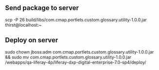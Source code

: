Send package to server
----------------------
scp -P 26 build/libs/com.cmap.portlets.custom.glossary.utility-1.0.0.jar thirst@localhost:~

Deploy on server
----------------
sudo chown jboss:adm com.cmap.portlets.custom.glossary.utility-1.0.0.jar && sudo mv com.cmap.portlets.custom.glossary.utility-1.0.0.jar /webapps/qa-liferay-4p/liferay-dxp-digital-enterprise-7.0-sp4/deploy/